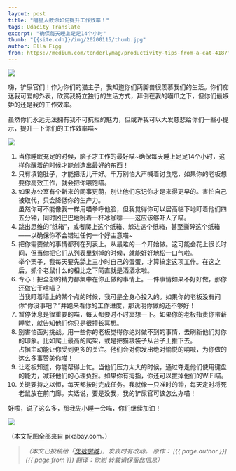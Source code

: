 ```yaml
---
layout: post
title: "喵星人教你如何提升工作效率！"
tags: Udacity Translate
excerpt: "确保每天睡上足足14个小时"
thumb: "{{site.cdn}}/img/20200115/thumb.jpg"
author: Ella Figg
from: https://medium.com/tenderlymag/productivity-tips-from-a-cat-4187f6a823cd
---
```


<img src="{{site.cdn}}/img/20200115/001.jpg">

嗨，铲屎官们！作为你们的猫主子，我知道你们两脚兽很羡慕我们的生活。你们痴迷我可爱的外表，欣赏我特立独行的生活方式，拜倒在我的喵爪之下，但你们最嫉妒的还是我的工作效率。

虽然你们永远无法拥有我不可抗拒的魅力，但或许我可以大发慈悲给你们一些小提示，提升一下你们的工作效率喵~

<img src="{{site.cdn}}/img/20200115/002.jpg">

1. <span class="hl">当你睡眠充足的时候，脑子才工作的最好</span>喵~确保每天睡上足足14个小时，这样你醒着的时候才能创造出最好的东西！
2. <span class="hl">只有填饱肚子，才能把活儿干好</span>。千万别怕大声喊着讨食吃，如果你的老板想要你高效工作，就会把你喂饱喵。
3. 如果办公室有个新来的同事更萌，别让他们忘记你才是来得更早的。<span class="hl">害怕自己被取代，只会降低你的生产力</span>。<br>虽然你可不能像我一样用喵拳呼他脸，但我觉得你可以居高临下地盯着他们四五分钟，同时凶巴巴地吮着一杯冰咖啡——这应该够吓人了喵。
4. <span class="hl">跳出思维的“纸箱”</span>，或者爬上这个纸箱、躲进这个纸箱，甚至撕碎这个纸箱——以确保你不会错过任何一个好主意喵~
5. 把你需要做的事情都列在列表上。从最难的一个开始做。这可能会花上很长时间，但<span class="hl">当你把它们从列表里划掉的时候，就能好好地松一口气啦</span>。<br>举个栗子，我每天要先舔上三小时自己的蛋蛋，才算搞定这项工作。在这之后，抓个老鼠什么的相比之下简直就是洒洒水啦。
6. 专心！<span class="hl">把全部的精力都集中在你正做的事情上</span>。一件事情如果不好好做，那你还做它干啥喵？<br>当我盯着墙上的某个点的时候，我可是全身心投入的。如果你的老板没有问你“你没事吧？”并跑来看你的工作进度，那说明你做的还不够好！
7. <span class="hl">暂停休息是很重要的</span>喵，每天都要时不时冥想一下。如果你的老板指责你带薪睡觉，就告知他们你只是很擅长冥想。
8. <span class="hl">别害怕面对挑战</span>。用一些你的老板觉得你绝对做不到的事情，去刷新他们对你的印象。比如爬上最高的爬架，或是把猫粮袋子从台子上推下去。<br>占据主动能让你受到更多的关注。他们会对你发出绝对愉悦的呐喊，为你做的这么多事赞美你喵！
9. <span class="hl">让老板知道，你能帮得上忙</span>。当他们压力太大的时候，通过夺走他们使用键盘的能力，减轻他们的心理负担。如果你有拇指，你还可以拔掉他们的WiFi喵。
10. 关键要持之以恒，<span class="hl">每天都按时完成任务</span>。我就像一只准时的钟，每天定时将死老鼠放在前门廊。实话说，要是没我，我的铲屎官可该怎么办喵！

好啦，说了这么多，那我先小睡一会喵，你们继续加油！

<img src="{{site.cdn}}/img/20200115/003.jpg">

（本文配图全部来自 pixabay.com。）

> _（本文已投稿给「[优达学城](https://cn.udacity.com)」，发表时有改动。 原作： [{{ page.author }}]({{ page.from }}) 翻译：欧剃 转载请保留此信息）_


